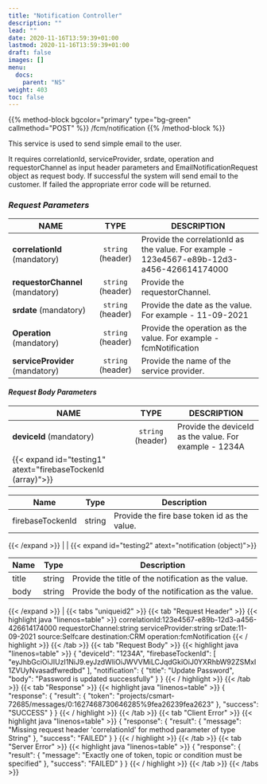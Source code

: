 ```yaml
---
title: "Notification Controller"
description: ""
lead: ""
date: 2020-11-16T13:59:39+01:00
lastmod: 2020-11-16T13:59:39+01:00
draft: false
images: []
menu:
  docs:
    parent: "NS"
weight: 403
toc: false
---
```


{{% method-block bgcolor="primary" type="bg-green" callmethod="POST" %}}
/fcm/notification
{{% /method-block %}}

This service is used to send simple email to the user.

It requires correlationId, serviceProvider, srdate, operation and requestorChannel as input header parameters and EmailNotificationRequest object as request body. If successful the system will send email to the customer. If failed the appropriate error code will be returned.

<section>

### *Request Parameters*
| NAME        | TYPE           | DESCRIPTION  |
| ------------- |:-------------:| ----- |
| **correlationId** (mandatory)    | ``string`` (header)      |   Provide the correlationId as the value. For example - 123e4567-e89b-12d3-a456-426614174000 |
| **requestorChannel** (mandatory) | ``string`` (header)      |    Provide the requestorChannel. |
| **srdate** (mandatory) | ``string`` (header)      |    Provide the date as the value. For example - 11-09-2021 |
| **Operation** (mandatory) | ``string`` (header)      |    Provide the operation as the value. For example - fcmNotification |
| **serviceProvider** (mandatory) | ``string`` (header)      |    Provide the name of the service provider. |

#### *Request Body Parameters*
| NAME        | TYPE         | DESCRIPTION  |
|------------- |:-------------:| ----- |
| **deviceId** (mandatory)    | ``string`` (header)      |   Provide the deviceId as the value. For example - 1234A |
| {{< expand id="testing1" atext="firebaseTockenId (array)">}}
<table><thead>
<tr>
<th>Name</th>
<th>Type</th>
<th>Description</th>
</tr></thead>
<tbody>
<tr>
<td>firebaseTockenId</td>
<td>string</td>
<td>Provide the fire base token id as the value.</td>
</tr>
</tbody>
</table>
{{< /expand >}} |
| {{< expand id="testing2" atext="notification (object)">}}
<table><thead>
<tr>
<th>Name</th>
<th>Type</th>
<th>Description</th>
</tr></thead>
<tbody>
<tr>
<td>title</td>
<td>string</td>
<td>Provide the title of the notification as the value.</td>
</tr>
<tr>
<td>body</td>
<td>string</td>
<td>Provide the body of the notification as the value.</td>
</tr>
</tbody>
</table>
{{< /expand >}} |
{{< tabs "uniqueid2" >}}
{{< tab "Request Header" >}}
{{< highlight java "linenos=table" >}}
correlationId:123e4567-e89b-12d3-a456-426614174000
requestorChannel:string
serviceProvider:string
srDate:11-09-2021
source:Selfcare
destination:CRM
operation:fcmNotification
{{< / highlight >}}
{{< /tab >}}
{{< tab "Request Body" >}}
{{< highlight java "linenos=table" >}}
{
  "deviceId": "1234A",
  "firebaseTockenId": [
    "eyJhbGciOiJIUzI1NiJ9.eyJzdWIiOiJWVVMiLCJqdGkiOiJ0YXRhbW92ZSMxI1ZVUyNvasadfwredbd"
  ],
  "notification": {
    "title": "Update Password",
    "body": "Password is updated successfully"
  }
}
{{< / highlight >}}
{{< /tab >}}
{{< tab "Response" >}}
{{< highlight java "linenos=table" >}}
{
  "response": {
    "result": {
      "token": "projects/csmart-72685/messages/0:1627468730646285%9fea26239fea2623"
    },
    "success": "SUCCESS"
  }
}
{{< / highlight >}}
{{< /tab >}}
{{< tab "Client Error" >}}
{{< highlight java "linenos=table" >}}
{
  "response": {
    "result": {
      "message": "Missing request header 'correlationId' for method parameter of type String"
    },
    "success": "FAILED"
  }
}
{{< / highlight >}}
{{< /tab >}}
{{< tab "Server Error" >}}
{{< highlight java "linenos=table" >}}
{
  "response": {
    "result": {
      "message": "Exactly one of token, topic or condition must be specified"
    },
    "success": "FAILED"
  }
}
{{< / highlight >}}
{{< /tab >}}
{{< /tabs >}}
</section>
